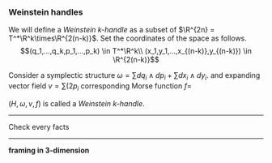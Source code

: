 ### Weinstein handles

We will define a *Weinstein k-handle* as a subset of $\R^{2n} = T^*\R^k\times\R^{2(n-k)}$. Set the coordinates of the space as follows.
$$(q_1,...,q_k,p_1,...,p_k) \in T^*\R^k\\
(x_1,y_1,...,x_{(n-k)},y_{(n-k)}) \in \R^{2(n-k)}$$

Consider a symplectic structure $\omega=\sum dq_i\wedge dp_i + \sum dx_i\wedge dy_i$.
and expanding vector field $v = \sum(2p_i$
corresponding Morse function $f =$

$(H,\omega,v,f)$ is called a *Weinstein k-handle*.

---
Check every facts

---


**framing in 3-dimension**
<!--stackedit_data:
eyJoaXN0b3J5IjpbMjAzNjU1OTcsMTEyOTQxMzQyNywtMjE0ND
AzODA2NCwtMTQyMDUyMTIxNl19
-->